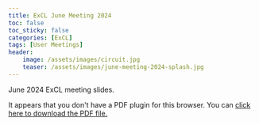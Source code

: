 ```yaml
---
title: ExCL June Meeting 2024
toc: false
toc_sticky: false
categories: [ExCL]
tags: [User Meetings]
header:
    image: /assets/images/circuit.jpg
    teaser: /assets/images/june-meeting-2024-splash.jpg
---
```


June 2024 ExCL meeting slides.

<object data='{% link /assets/presentations/2024-06-june-excl-meeting.pdf %}' type='application/pdf' width='560' height='700'><p>It appears that you don't have a PDF plugin for this browser. You can <a href='{% link /assets/presentations/2024-06-june-excl-meeting.pdf %}'>click here to download the PDF file.</a></p></object>

